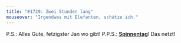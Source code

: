 ```yaml
---
title: "#1729: Zwei Stunden lang"
mouseover: "Irgendwas mit Elefanten, schätze ich."
---
```


P.S.: 
Alles Gute, fetzigster Jan wo gibt!
P.P.S.:
<a href="http://www.fonflatter.de/kalender"><strong>Spinnentag</strong></a>! Das netzt!

